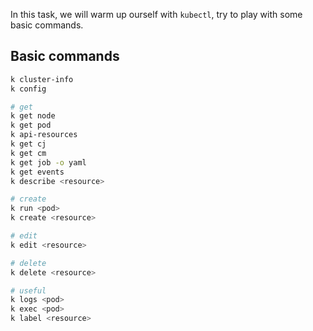 In this task, we will warm up ourself with `kubectl`, try to play with some basic commands.

## Basic commands

```bash
k cluster-info
k config

# get
k get node
k get pod
k api-resources
k get cj
k get cm
k get job -o yaml
k get events
k describe <resource>

# create
k run <pod>
k create <resource>

# edit
k edit <resource>

# delete
k delete <resource>

# useful
k logs <pod>
k exec <pod>
k label <resource>
```
